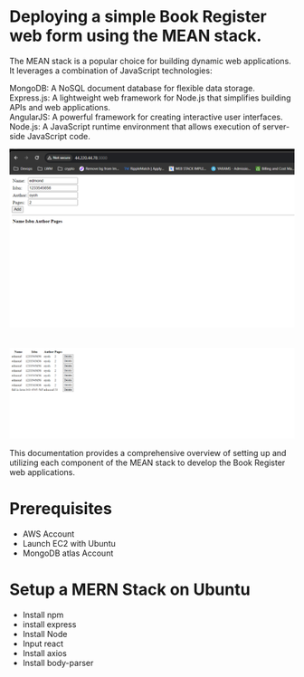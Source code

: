 #  Deploying a simple Book Register web form using the MEAN stack.

The MEAN stack is a popular choice for building dynamic web applications. It leverages a combination of JavaScript technologies:

MongoDB: A NoSQL document database for flexible data storage.<br>
Express.js: A lightweight web framework for Node.js that simplifies building APIs and web applications.<br>
AngularJS: A powerful framework for creating interactive user interfaces.<br>
Node.js: A JavaScript runtime environment that allows execution of server-side JavaScript code.<br>

![result](Task/images/17.png)<br><br><br>
![result](Task/images/18.png)


This documentation provides a comprehensive overview of setting up and utilizing each component of the MEAN stack to develop the Book Register web applications.

# Prerequisites
- AWS Account
- Launch EC2 with Ubuntu
- MongoDB atlas Account

# Setup a MERN Stack on Ubuntu
- Install npm
- install express
- Install Node
- Input react
- Install axios
- Install body-parser

